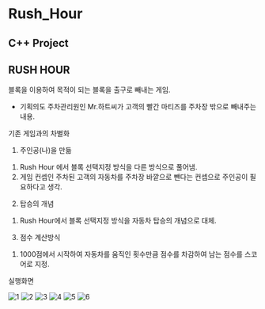 # Rush_Hour
C++ Project
------------------------------------------------------
RUSH HOUR
------------------------------------------------------
블록을 이용하여 목적이 되는 블록을 출구로 빼내는 게임.

- 기획의도 
 주차관리원인 Mr.하트씨가 고객의 빨간 마티즈를 주차장 밖으로 빼내주는 내용.
 
 기존 게임과의 차별화
 1) 주인공(나)을 만듦
 1. Rush Hour 에서 블록 선택지정 방식을 다른 방식으로 풀어냄.
 2. 게임 컨셉인 주차된 고객의 자동차를 주차장 바깥으로 뺀다는 컨셉으로 주인공이 필요하다고 생각.
 
 2) 탑승의 개념
 1. Rush Hour에서 블록 선택지정 방식을 자동차 탑승의 개념으로 대체.
 
 3) 점수 계산방식
 1. 1000점에서 시작하여 자동차를 움직인 횟수만큼 점수를 차감하여 남는 점수를 스코어로 지정.
 

실행화면

![1](https://user-images.githubusercontent.com/31503178/64941796-7e7e0380-d8a2-11e9-95f5-51a7f78e3c6a.PNG)
![2](https://user-images.githubusercontent.com/31503178/64941797-8178f400-d8a2-11e9-9d0f-5fda8dbaee69.PNG)
![3](https://user-images.githubusercontent.com/31503178/64941801-8342b780-d8a2-11e9-9c1b-637cdba2b549.PNG)
![4](https://user-images.githubusercontent.com/31503178/64941803-850c7b00-d8a2-11e9-9229-1d88cf65dab4.PNG)
![5](https://user-images.githubusercontent.com/31503178/64941805-88076b80-d8a2-11e9-95e0-694fb0130171.PNG)
![6](https://user-images.githubusercontent.com/31503178/64941951-dae12300-d8a2-11e9-8932-a9d74fd50032.PNG)

